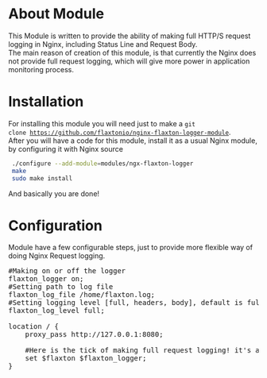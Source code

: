 # About Module
This Module is written to provide the ability of making full HTTP/S request logging in Nginx, including Status Line and Request Body. <br/>
The main reason of creation of this module, is that currently the Nginx does not provide full request logging, which will give more power in application monitoring process. <br/>

# Installation
For installing this module you will need just to make a <code>git clone https://github.com/flaxtonio/nginx-flaxton-logger-module</code>. <br/>
After you will have a code for this module, install it as a usual Nginx module, by configuring it with Nginx source
```bash
 ./configure --add-module=modules/ngx-flaxton-logger
 make
 sudo make install
```
And basically you are done!

# Configuration
Module have a few configurable steps, just to provide more flexible way of doing Nginx Request logging.
<pre>
#Making on or off the logger
flaxton_logger on;
#Setting path to log file
flaxton_log_file /home/flaxton.log;
#Setting logging level [full, headers, body], default is full (including headers and body)
flaxton_log_level full;

location / {
    proxy_pass http://127.0.0.1:8080;
    
    #Here is the tick of making full request logging! it's a way of hack :)
    set $flaxton $flaxton_logger;
}
</pre>
